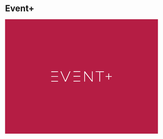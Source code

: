 # Event+ 

<img src='https://github.com/gabrielvictor0/imagens_readme/blob/main/event-plus.png' />

